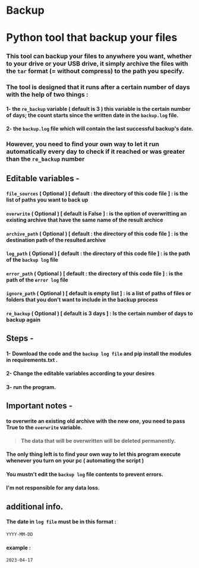 # Backup

#  Python tool that backup your files

### This tool can backup your files to anywhere you want, whether to your drive or your USB drive, it simply archive the files with the `tar` format __(= without compress)__ to the path you specify.

### The tool is designed that it runs after a certain number of days with the help of two things :

#### 1- the `re_backup` variable ( default is 3 ) this variable is the certain number of days; the count starts since the written date in the `backup.log` file.

#### 2- the `backup.log` file which will contain the last successful backup's date. 

### However, you need to find your own way to let it run automatically every day to check if it reached or was greater than the `re_backup` number

## Editable variables -

#### `file_sources` ( Optional ) [ default : the directory of this code file ] : is the list of paths you want to back up

#### `overwrite` ( Optional ) [ default is False ] : is the option of overwritting an existing archive that have the same name of the result archice

#### `archive_path` ( Optional ) [ default : the directory of this code file ] : is the destination path of the resulted archive

#### `log_path` ( Optional )  [ default : the directory of this code file ] : is the path of the `backup log` file

#### `error_path` ( Optional )  [ default : the directory of this code file ] : is the path of the `error log` file

#### `ignore_path` ( Optional ) [ default is empty list ] : is a list of paths of files or folders that you don't want to include in the backup process

#### `re_backup` ( Optional ) [ default is 3 days ] : Is the certain number of days to backup again


## Steps -

#### 1- Download the code and the `backup log file` and pip install the modules in requirements.txt .

#### 2- Change the editable variables according to your desires

#### 3- run the program.


## Important notes -

#### to overwrite an existing old archive with the new one, you need to pass True to the `overwrite` variable.

> **The data that will be overwritten will be deleted permanently.**

#### The only thing left is to find your own way to let this program execute whenever you turn on your pc ( automating the script )

#### You mustn't edit the `backup log` file contents to prevent errors.

#### I'm not responsible for any data loss.

## additional info.

#### The date in `log file` must be in this format :

 `YYYY-MM-DD`

#### example :

 `2023-04-17`
